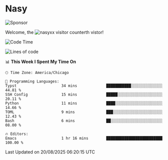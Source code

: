 # Nasy

<!--
<p align="center">
<img height="200" src="https://github-readme-stats.vercel.app/api?username=nasyxx&count_private=true&show_icons=true&theme=dracula&include_all_commits=true"/>
<img height="200" src="https://github-readme-stats.vercel.app/api/top-langs/?username=nasyxx&theme=dracula&hide=html,jupyter+notebook&count_private=true&show_icons=true"/>
</p>

  
----------------
-->

![Sponsor](https://img.shields.io/static/v1.svg?label=Sponsor&message=%E2%9D%A4&logo=GitHub&style=flat&color=pink)
 
Welcome, the ![nasyxx visitor counter](https://count.getloli.com/get/@nasyxx?theme=rule34)th vistor!
 
<!--START_SECTION:waka-->
![Code Time](http://img.shields.io/badge/Code%20Time-4%2C750%20hrs%2050%20mins-blue)

![Lines of code](https://img.shields.io/badge/From%20Hello%20World%20I%27ve%20Written-6.3%20million%20lines%20of%20code-blue)

📊 **This Week I Spent My Time On** 

```text
🕑︎ Time Zone: America/Chicago

💬 Programming Languages: 
Typst                    34 mins             ███████████░░░░░░░░░░░░░░   44.81 % 
SSH Config               15 mins             █████░░░░░░░░░░░░░░░░░░░░   20.11 % 
Python                   11 mins             ████░░░░░░░░░░░░░░░░░░░░░   14.66 % 
TOML                     9 mins              ███░░░░░░░░░░░░░░░░░░░░░░   12.43 % 
Bash                     6 mins              ██░░░░░░░░░░░░░░░░░░░░░░░   08.00 % 

🔥 Editors: 
Emacs                    1 hr 16 mins        █████████████████████████   100.00 % 
```


 Last Updated on 20/08/2025 06:20:15 UTC
<!--END_SECTION:waka-->

<!-- ![visitors](https://visitor-badge.laobi.icu/badge?page_id=nasyxx.nasyxx) -->
